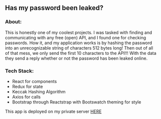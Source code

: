 ## Has my password been leaked?

### About:
This is honestly one of my coolest projects. I was tasked with finding and communicating with any free (open) API, and I found one for checking passwords.
How it, and my application works is by hashing the password into an unrecognizable string of characters 512 bytes long! Then out of all of that mess, we only send the first 10 characters to the API!!! With the data they send a reply whether or not the password has been leaked online.

### Tech Stack:
- React for components
- Redux for state
- Keccak Hashing Algorithm
- Axios for calls
- Bootstrap through Reactstrap with Bootswatch theming for style

This app is deployed on my private server [HERE](https://pw.danielmattox.com)
